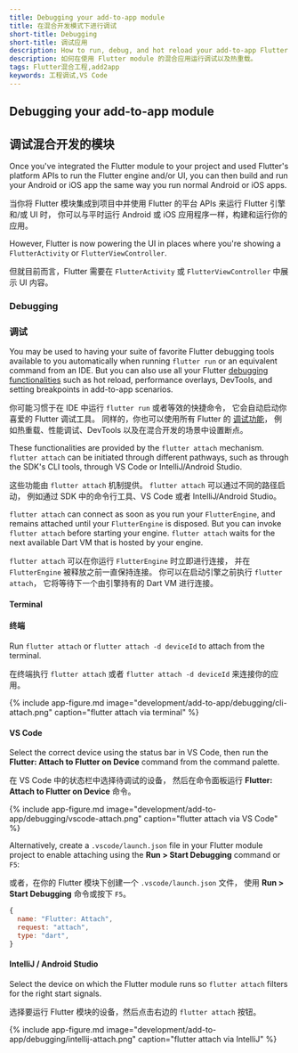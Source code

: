```yaml
---
title: Debugging your add-to-app module
title: 在混合开发模式下进行调试
short-title: Debugging
short-title: 调试应用
description: How to run, debug, and hot reload your add-to-app Flutter module.
description: 如何在使用 Flutter module 的混合应用运行调试以及热重载。
tags: Flutter混合工程,add2app
keywords: 工程调试,VS Code
---
```


## Debugging your add-to-app module

## 调试混合开发的模块

Once you've integrated the Flutter module to your project and used Flutter's
platform APIs to run the Flutter engine and/or UI,
you can then build and run your Android or iOS app the same way
you run normal Android or iOS apps.

当你将 Flutter 模块集成到项目中并使用 Flutter 的平台 APIs 来运行 Flutter 引擎和/或 UI 时，
你可以与平时运行 Android 或 iOS 应用程序一样，构建和运行你的应用。

However, Flutter is now powering the UI in places where you're showing a
`FlutterActivity` or `FlutterViewController`.

但就目前而言，Flutter 需要在 `FlutterActivity` 或 `FlutterViewController` 中展示 UI 内容。

### Debugging

### 调试

You may be used to having your suite of favorite Flutter debugging tools
available to you automatically when running `flutter run` or an equivalent
command from an IDE. But you can also use all your Flutter
[debugging functionalities][] such as hot reload, performance
overlays, DevTools, and setting breakpoints in add-to-app scenarios.

你可能习惯于在 IDE 中运行 `flutter run` 或者等效的快捷命令，
它会自动启动你喜爱的 Flutter 调试工具。
同样的，你也可以使用所有 Flutter 的 [调试功能][debugging functionalities]，
例如热重载、性能调试、DevTools 以及在混合开发的场景中设置断点。

These functionalities are provided by the `flutter attach` mechanism.
`flutter attach` can be initiated through different pathways,
such as through the SDK's CLI tools,
through VS Code or IntelliJ/Android Studio.

这些功能由 `flutter attach` 机制提供。
`flutter attach` 可以通过不同的路径启动，
例如通过 SDK 中的命令行工具、VS Code 或者 IntelliJ/Android Studio。

`flutter attach` can connect as soon as you run your `FlutterEngine`, and
remains attached until your `FlutterEngine` is disposed. But you can invoke
`flutter attach` before starting your engine. `flutter attach` waits for
the next available Dart VM that is hosted by your engine.

`flutter attach` 可以在你运行 `FlutterEngine` 时立即进行连接，
并在 `FlutterEngine` 被释放之前一直保持连接。
你可以在启动引擎之前执行 `flutter attach`，
它将等待下一个由引擎持有的 Dart VM 进行连接。

#### Terminal

#### 终端

Run `flutter attach` or `flutter attach -d deviceId` to attach from the terminal.

在终端执行 `flutter attach` 或者 `flutter attach -d deviceId` 来连接你的应用。 

{% include app-figure.md image="development/add-to-app/debugging/cli-attach.png" caption="flutter attach via terminal" %}

#### VS Code

Select the correct device using the status bar in VS Code, then run the **Flutter: Attach to Flutter on Device** command from the command palette.

在 VS Code 中的状态栏中选择待调试的设备，
然后在命令面板运行 **Flutter: Attach to Flutter on Device** 命令。

{% include app-figure.md image="development/add-to-app/debugging/vscode-attach.png" caption="flutter attach via VS Code" %}

Alternatively, create a `.vscode/launch.json` file in your Flutter module project to enable attaching using the **Run > Start Debugging** command or `F5`:

或者，在你的 Flutter 模块下创建一个 `.vscode/launch.json` 文件，
使用 **Run > Start Debugging** 命令或按下 `F5`。

```js
{
  name: "Flutter: Attach",
  request: "attach",
  type: "dart",
}
```

#### IntelliJ / Android Studio

Select the device on which the Flutter module runs so `flutter attach` filters for the right start signals.

选择要运行 Flutter 模块的设备，然后点击右边的 `flutter attach` 按钮。

{% include app-figure.md image="development/add-to-app/debugging/intellij-attach.png" caption="flutter attach via IntelliJ" %}


[debugging functionalities]: /docs/testing/debugging
